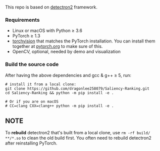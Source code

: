 This repo is based on [detectron2](https://github.com/facebookresearch/detectron2) framework.

### Requirements
- Linux or macOS with Python ≥ 3.6
- PyTorch ≥ 1.3
- [torchvision](https://github.com/pytorch/vision/) that matches the PyTorch installation.
	You can install them together at [pytorch.org](https://pytorch.org) to make sure of this.
- OpenCV, optional, needed by demo and visualization


### Build the source code

After having the above dependencies and gcc & g++ ≥ 5, run:
```
# install it from a local clone:
git clone https://github.com/dragonlee258079/Saliency-Ranking.git
cd Saliency-Ranking && python -m pip install -e .

# Or if you are on macOS
# CC=clang CXX=clang++ python -m pip install -e .
```

## NOTE
To __rebuild__ detectron2 that's built from a local clone, use `rm -rf build/ **/*.so` to clean the
old build first. You often need to rebuild detectron2 after reinstalling PyTorch.
